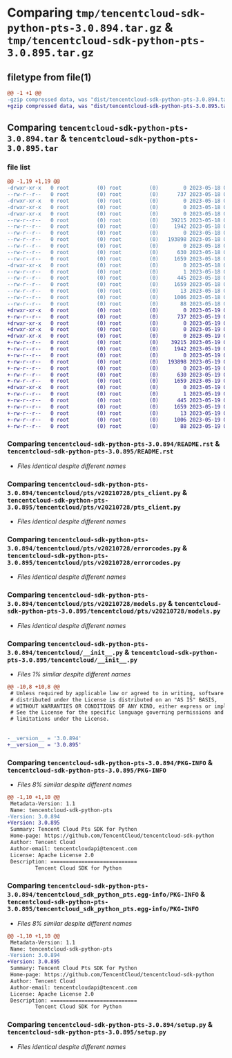 # Comparing `tmp/tencentcloud-sdk-python-pts-3.0.894.tar.gz` & `tmp/tencentcloud-sdk-python-pts-3.0.895.tar.gz`

## filetype from file(1)

```diff
@@ -1 +1 @@
-gzip compressed data, was "dist/tencentcloud-sdk-python-pts-3.0.894.tar", last modified: Thu May 18 00:33:47 2023, max compression
+gzip compressed data, was "dist/tencentcloud-sdk-python-pts-3.0.895.tar", last modified: Fri May 19 02:57:25 2023, max compression
```

## Comparing `tencentcloud-sdk-python-pts-3.0.894.tar` & `tencentcloud-sdk-python-pts-3.0.895.tar`

### file list

```diff
@@ -1,19 +1,19 @@
-drwxr-xr-x   0 root         (0) root         (0)        0 2023-05-18 00:33:47.000000 tencentcloud-sdk-python-pts-3.0.894/
--rw-r--r--   0 root         (0) root         (0)      737 2023-05-18 00:33:47.000000 tencentcloud-sdk-python-pts-3.0.894/README.rst
-drwxr-xr-x   0 root         (0) root         (0)        0 2023-05-18 00:33:47.000000 tencentcloud-sdk-python-pts-3.0.894/tencentcloud/
-drwxr-xr-x   0 root         (0) root         (0)        0 2023-05-18 00:33:47.000000 tencentcloud-sdk-python-pts-3.0.894/tencentcloud/pts/
-drwxr-xr-x   0 root         (0) root         (0)        0 2023-05-18 00:33:47.000000 tencentcloud-sdk-python-pts-3.0.894/tencentcloud/pts/v20210728/
--rw-r--r--   0 root         (0) root         (0)    39215 2023-05-18 00:33:47.000000 tencentcloud-sdk-python-pts-3.0.894/tencentcloud/pts/v20210728/pts_client.py
--rw-r--r--   0 root         (0) root         (0)     1942 2023-05-18 00:33:47.000000 tencentcloud-sdk-python-pts-3.0.894/tencentcloud/pts/v20210728/errorcodes.py
--rw-r--r--   0 root         (0) root         (0)        0 2023-05-18 00:33:47.000000 tencentcloud-sdk-python-pts-3.0.894/tencentcloud/pts/v20210728/__init__.py
--rw-r--r--   0 root         (0) root         (0)   193898 2023-05-18 00:33:47.000000 tencentcloud-sdk-python-pts-3.0.894/tencentcloud/pts/v20210728/models.py
--rw-r--r--   0 root         (0) root         (0)        0 2023-05-18 00:33:47.000000 tencentcloud-sdk-python-pts-3.0.894/tencentcloud/pts/__init__.py
--rw-r--r--   0 root         (0) root         (0)      630 2023-05-18 00:33:47.000000 tencentcloud-sdk-python-pts-3.0.894/tencentcloud/__init__.py
--rw-r--r--   0 root         (0) root         (0)     1659 2023-05-18 00:33:47.000000 tencentcloud-sdk-python-pts-3.0.894/PKG-INFO
-drwxr-xr-x   0 root         (0) root         (0)        0 2023-05-18 00:33:47.000000 tencentcloud-sdk-python-pts-3.0.894/tencentcloud_sdk_python_pts.egg-info/
--rw-r--r--   0 root         (0) root         (0)        1 2023-05-18 00:33:47.000000 tencentcloud-sdk-python-pts-3.0.894/tencentcloud_sdk_python_pts.egg-info/dependency_links.txt
--rw-r--r--   0 root         (0) root         (0)      445 2023-05-18 00:33:47.000000 tencentcloud-sdk-python-pts-3.0.894/tencentcloud_sdk_python_pts.egg-info/SOURCES.txt
--rw-r--r--   0 root         (0) root         (0)     1659 2023-05-18 00:33:47.000000 tencentcloud-sdk-python-pts-3.0.894/tencentcloud_sdk_python_pts.egg-info/PKG-INFO
--rw-r--r--   0 root         (0) root         (0)       13 2023-05-18 00:33:47.000000 tencentcloud-sdk-python-pts-3.0.894/tencentcloud_sdk_python_pts.egg-info/top_level.txt
--rw-r--r--   0 root         (0) root         (0)     1006 2023-05-18 00:33:47.000000 tencentcloud-sdk-python-pts-3.0.894/setup.py
--rw-r--r--   0 root         (0) root         (0)       88 2023-05-18 00:33:47.000000 tencentcloud-sdk-python-pts-3.0.894/setup.cfg
+drwxr-xr-x   0 root         (0) root         (0)        0 2023-05-19 02:57:25.000000 tencentcloud-sdk-python-pts-3.0.895/
+-rw-r--r--   0 root         (0) root         (0)      737 2023-05-19 02:57:25.000000 tencentcloud-sdk-python-pts-3.0.895/README.rst
+drwxr-xr-x   0 root         (0) root         (0)        0 2023-05-19 02:57:25.000000 tencentcloud-sdk-python-pts-3.0.895/tencentcloud/
+drwxr-xr-x   0 root         (0) root         (0)        0 2023-05-19 02:57:25.000000 tencentcloud-sdk-python-pts-3.0.895/tencentcloud/pts/
+drwxr-xr-x   0 root         (0) root         (0)        0 2023-05-19 02:57:25.000000 tencentcloud-sdk-python-pts-3.0.895/tencentcloud/pts/v20210728/
+-rw-r--r--   0 root         (0) root         (0)    39215 2023-05-19 02:57:25.000000 tencentcloud-sdk-python-pts-3.0.895/tencentcloud/pts/v20210728/pts_client.py
+-rw-r--r--   0 root         (0) root         (0)     1942 2023-05-19 02:57:25.000000 tencentcloud-sdk-python-pts-3.0.895/tencentcloud/pts/v20210728/errorcodes.py
+-rw-r--r--   0 root         (0) root         (0)        0 2023-05-19 02:57:25.000000 tencentcloud-sdk-python-pts-3.0.895/tencentcloud/pts/v20210728/__init__.py
+-rw-r--r--   0 root         (0) root         (0)   193898 2023-05-19 02:57:25.000000 tencentcloud-sdk-python-pts-3.0.895/tencentcloud/pts/v20210728/models.py
+-rw-r--r--   0 root         (0) root         (0)        0 2023-05-19 02:57:25.000000 tencentcloud-sdk-python-pts-3.0.895/tencentcloud/pts/__init__.py
+-rw-r--r--   0 root         (0) root         (0)      630 2023-05-19 02:57:25.000000 tencentcloud-sdk-python-pts-3.0.895/tencentcloud/__init__.py
+-rw-r--r--   0 root         (0) root         (0)     1659 2023-05-19 02:57:25.000000 tencentcloud-sdk-python-pts-3.0.895/PKG-INFO
+drwxr-xr-x   0 root         (0) root         (0)        0 2023-05-19 02:57:25.000000 tencentcloud-sdk-python-pts-3.0.895/tencentcloud_sdk_python_pts.egg-info/
+-rw-r--r--   0 root         (0) root         (0)        1 2023-05-19 02:57:25.000000 tencentcloud-sdk-python-pts-3.0.895/tencentcloud_sdk_python_pts.egg-info/dependency_links.txt
+-rw-r--r--   0 root         (0) root         (0)      445 2023-05-19 02:57:25.000000 tencentcloud-sdk-python-pts-3.0.895/tencentcloud_sdk_python_pts.egg-info/SOURCES.txt
+-rw-r--r--   0 root         (0) root         (0)     1659 2023-05-19 02:57:25.000000 tencentcloud-sdk-python-pts-3.0.895/tencentcloud_sdk_python_pts.egg-info/PKG-INFO
+-rw-r--r--   0 root         (0) root         (0)       13 2023-05-19 02:57:25.000000 tencentcloud-sdk-python-pts-3.0.895/tencentcloud_sdk_python_pts.egg-info/top_level.txt
+-rw-r--r--   0 root         (0) root         (0)     1006 2023-05-19 02:57:25.000000 tencentcloud-sdk-python-pts-3.0.895/setup.py
+-rw-r--r--   0 root         (0) root         (0)       88 2023-05-19 02:57:25.000000 tencentcloud-sdk-python-pts-3.0.895/setup.cfg
```

### Comparing `tencentcloud-sdk-python-pts-3.0.894/README.rst` & `tencentcloud-sdk-python-pts-3.0.895/README.rst`

 * *Files identical despite different names*

### Comparing `tencentcloud-sdk-python-pts-3.0.894/tencentcloud/pts/v20210728/pts_client.py` & `tencentcloud-sdk-python-pts-3.0.895/tencentcloud/pts/v20210728/pts_client.py`

 * *Files identical despite different names*

### Comparing `tencentcloud-sdk-python-pts-3.0.894/tencentcloud/pts/v20210728/errorcodes.py` & `tencentcloud-sdk-python-pts-3.0.895/tencentcloud/pts/v20210728/errorcodes.py`

 * *Files identical despite different names*

### Comparing `tencentcloud-sdk-python-pts-3.0.894/tencentcloud/pts/v20210728/models.py` & `tencentcloud-sdk-python-pts-3.0.895/tencentcloud/pts/v20210728/models.py`

 * *Files identical despite different names*

### Comparing `tencentcloud-sdk-python-pts-3.0.894/tencentcloud/__init__.py` & `tencentcloud-sdk-python-pts-3.0.895/tencentcloud/__init__.py`

 * *Files 1% similar despite different names*

```diff
@@ -10,8 +10,8 @@
 # Unless required by applicable law or agreed to in writing, software
 # distributed under the License is distributed on an "AS IS" BASIS,
 # WITHOUT WARRANTIES OR CONDITIONS OF ANY KIND, either express or implied.
 # See the License for the specific language governing permissions and
 # limitations under the License.
 
 
-__version__ = '3.0.894'
+__version__ = '3.0.895'
```

### Comparing `tencentcloud-sdk-python-pts-3.0.894/PKG-INFO` & `tencentcloud-sdk-python-pts-3.0.895/PKG-INFO`

 * *Files 8% similar despite different names*

```diff
@@ -1,10 +1,10 @@
 Metadata-Version: 1.1
 Name: tencentcloud-sdk-python-pts
-Version: 3.0.894
+Version: 3.0.895
 Summary: Tencent Cloud Pts SDK for Python
 Home-page: https://github.com/TencentCloud/tencentcloud-sdk-python
 Author: Tencent Cloud
 Author-email: tencentcloudapi@tencent.com
 License: Apache License 2.0
 Description: ============================
         Tencent Cloud SDK for Python
```

### Comparing `tencentcloud-sdk-python-pts-3.0.894/tencentcloud_sdk_python_pts.egg-info/PKG-INFO` & `tencentcloud-sdk-python-pts-3.0.895/tencentcloud_sdk_python_pts.egg-info/PKG-INFO`

 * *Files 8% similar despite different names*

```diff
@@ -1,10 +1,10 @@
 Metadata-Version: 1.1
 Name: tencentcloud-sdk-python-pts
-Version: 3.0.894
+Version: 3.0.895
 Summary: Tencent Cloud Pts SDK for Python
 Home-page: https://github.com/TencentCloud/tencentcloud-sdk-python
 Author: Tencent Cloud
 Author-email: tencentcloudapi@tencent.com
 License: Apache License 2.0
 Description: ============================
         Tencent Cloud SDK for Python
```

### Comparing `tencentcloud-sdk-python-pts-3.0.894/setup.py` & `tencentcloud-sdk-python-pts-3.0.895/setup.py`

 * *Files identical despite different names*

